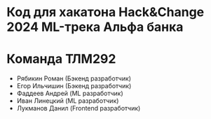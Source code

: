 # Код для хакатона Hack&Change 2024 ML-трека Альфа банка

# Команда ТЛМ292

- Рябикин Роман (Бэкенд разработчик)
- Егор Ильчишин (Бэкенд разработчик)
- Фаддеев Андрей (ML разработчик)
- Иван Линецкий (ML разработчик)
- Лукманов Данил (Frontend разработчик)



